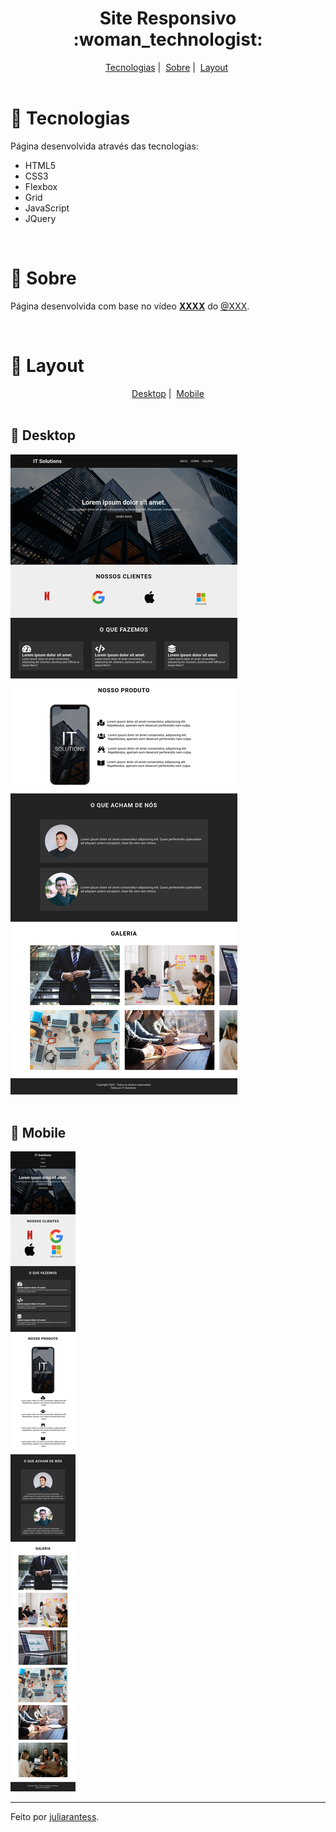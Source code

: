 <h1 align="center">Site Responsivo :woman_technologist: </h1> 

<div id="menu" align="center">
    <a href="#pushpin-tecnologias">Tecnologias</a>&nbsp;|&nbsp;
    <a href="#pushpin-sobre">Sobre</a>&nbsp;|&nbsp;
    <a href="#pushpin-layout">Layout</a>&nbsp;
    <br>
    <br>
</div>

# :pushpin: Tecnologias
Página desenvolvida através das tecnologias:
- HTML5
- CSS3
- Flexbox
- Grid
- JavaScript
- JQuery

<br>

# :pushpin: Sobre
Página desenvolvida com base no vídeo <strong><a href="" target="_blank">XXXX</a></strong> do <a href="https://github.com/rafaballerini" target="_blank">@XXX</a>.

<br>

# :pushpin: Layout
<div id="menu" align="center">
    <a href="#pushpin-desktop">Desktop</a>&nbsp;|&nbsp;
    <a href="#pushpin-mobile">Mobile</a>
    <br>
    <br>
</div>

## :pushpin: Desktop
<div id="pushpin-desktop">
    <img src="./assets/img/screenshot-desktop.png">
</div>

<br>

## :pushpin: Mobile
<div id="pushpin-mobile">
    <img src="./assets/img/screenshot-mobile.png">
</div>

<hr>
Feito por <a href="https://github.com/juliarantess" target="_blank">juliarantess</a>.



